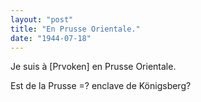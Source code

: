 ```yaml
---
layout: "post"
title: "En Prusse Orientale."
date: "1944-07-18"
---
```


Je suis à [Prvoken] en Prusse Orientale.


<div class="histoire"></div>

<div class="commentaire">Est de la Prusse =? enclave de Königsberg?</div>